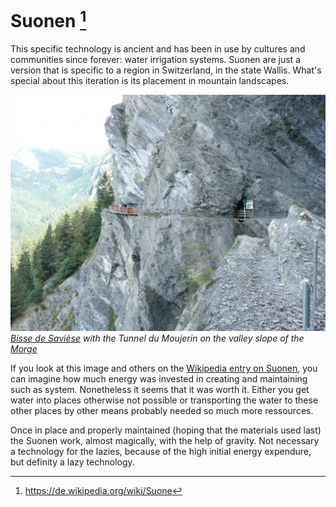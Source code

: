 # Suonen [^1]
This specific technology is ancient and has been in use by cultures and communities since forever: water irrigation systems. Suonen are just a version that is specific to a region in Switzerland, in the state Wallis. What's special about this iteration is its placement in mountain landscapes.

![Bisse_de_Saviese_Torrent-Neuf](fp1/2_Suonen/Bisse_de_Saviese_Torrent-Neuf.jpg)
*[Bisse de Savièse](https://de.wikipedia.org/wiki/Bisse_du_Torrent-Neuf) with the _Tunnel du Moujerin_ on the valley slope of the [Morge](https://de.wikipedia.org/wiki/Morge_(Rhone) "Morge (Rhone)")*

If you look at this image and others on the [Wikipedia entry on Suonen](https://de.wikipedia.org/wiki/Suone), you can imagine how much energy was invested in creating and maintaining such as system. Nonetheless it seems that it was worth it. Either you get water into places otherwise not possible or transporting the water to these other places by other means probably needed so much more ressources.

Once in place and properly maintained (hoping that the materials used last) the Suonen work, almost magically, with the help of gravity. Not necessary a technology for the lazies, because of the high initial energy expendure, but definity a lazy technology.

[^1]: https://de.wikipedia.org/wiki/Suone